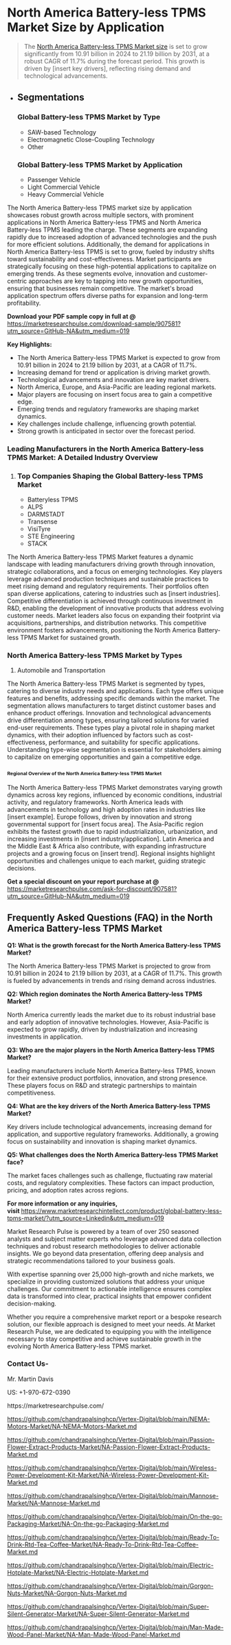 <h1>North America Battery-less TPMS Market&nbsp;Size by Application</h1><blockquote><p>The <a href="https://marketresearchpulse.com/download-sample/907581?utm_source=GitHub-NA&amp;utm_medium=019">North America Battery-less TPMS Market size</a> is set to grow significantly from 10.91 billion in 2024 to 21.19 billion by 2031, at a robust CAGR of 11.7% during the forecast period. This growth is driven by [insert key drivers], reflecting rising demand and technological advancements.</p></blockquote><ul><li><h2>Segmentations</h2><h3>Global Battery-less TPMS Market by Type</h3><ul><li>SAW-based Technology</li><li>Electromagnetic Close-Coupling Technology</li><li>Other</li></ul><h3>Global Battery-less TPMS Market by Application</h3><ul><li>Passenger Vehicle</li><li>Light Commercial Vehicle</li><li>Heavy Commercial Vehicle</li></ul></li></ul><p>The North America Battery-less TPMS market size by application showcases robust growth across multiple sectors, with prominent applications in North America Battery-less TPMS and North America Battery-less TPMS leading the charge. These segments are expanding rapidly due to increased adoption of advanced technologies and the push for more efficient solutions. Additionally, the demand for applications in North America Battery-less TPMS is set to grow, fueled by industry shifts toward sustainability and cost-effectiveness. Market participants are strategically focusing on these high-potential applications to capitalize on emerging trends. As these segments evolve, innovation and customer-centric approaches are key to tapping into new growth opportunities, ensuring that businesses remain competitive. The market's broad application spectrum offers diverse paths for expansion and long-term profitability.</p><p><strong>Download your PDF sample copy in full at @ </strong><a href="https://marketresearchpulse.com/download-sample/907581?utm_source=GitHub-NA&amp;utm_medium=019">https://marketresearchpulse.com/download-sample/907581?utm_source=GitHub-NA&amp;utm_medium=019</a></p><p><strong>Key Highlights: </strong></p><ul><li>The North America Battery-less TPMS Market is expected to grow from 10.91 billion in 2024 to 21.19 billion by 2031, at a CAGR of 11.7%.</li><li>Increasing demand for trend or application is driving market growth.</li><li>Technological advancements and innovation are key market drivers.</li><li>North America, Europe, and Asia-Pacific are leading regional markets.</li><li>Major players are focusing on insert focus area to gain a competitive edge.</li><li>Emerging trends and regulatory frameworks are shaping market dynamics.</li><li>Key challenges include challenge, influencing growth potential.</li><li>Strong growth is anticipated in sector over the forecast period.</li></ul><h3>Leading Manufacturers in the North America Battery-less TPMS Market: A Detailed Industry Overview</h3><ol><li><h3>Top Companies Shaping the Global Battery-less TPMS Market </h3><ul><li>Batteryless TPMS</li><li>ALPS</li><li>DARMSTADT</li><li>Transense</li><li>VisiTyre</li><li>STE Engineering</li><li>STACK</li></ul></li></ol><div class="flex max-w-full flex-col flex-grow"><div class="min-h-8 text-message flex w-full flex-col items-end gap-2 whitespace-normal break-words [.text-message+&amp;]:mt-5" dir="auto" data-message-author-role="assistant" data-message-id="fd8432e4-4910-450d-b182-61b7bfb0a01f" data-message-model-slug="gpt-4o"><div class="flex w-full flex-col gap-1 empty:hidden first:pt-[3px]"><div class="markdown prose w-full break-words dark:prose-invert light"><p>The North America Battery-less TPMS Market features a dynamic landscape with leading manufacturers driving growth through innovation, strategic collaborations, and a focus on emerging technologies. Key players leverage advanced production techniques and sustainable practices to meet rising demand and regulatory requirements. Their portfolios often span diverse applications, catering to industries such as [insert industries]. Competitive differentiation is achieved through continuous investment in R&amp;D, enabling the development of innovative products that address evolving customer needs. Market leaders also focus on expanding their footprint via acquisitions, partnerships, and distribution networks. This competitive environment fosters advancements, positioning the North America Battery-less TPMS Market for sustained growth.</p></div></div></div></div><h3>North America Battery-less TPMS Market by Types</h3><ol><li>Automobile and Transportation</li></ol><div class="flex max-w-full flex-col flex-grow"><div class="min-h-8 text-message flex w-full flex-col items-end gap-2 whitespace-normal break-words [.text-message+&amp;]:mt-5" dir="auto" data-message-author-role="assistant" data-message-id="084470be-0bb7-4664-bddf-5156b4f41249" data-message-model-slug="gpt-4o-mini"><div class="flex w-full flex-col gap-1 empty:hidden first:pt-[3px]"><div class="markdown prose w-full break-words dark:prose-invert light"><p>The North America Battery-less TPMS Market is segmented by types, catering to diverse industry needs and applications. Each type offers unique features and benefits, addressing specific demands within the market. The segmentation allows manufacturers to target distinct customer bases and enhance product offerings. Innovation and technological advancements drive differentiation among types, ensuring tailored solutions for varied end-user requirements. These types play a pivotal role in shaping market dynamics, with their adoption influenced by factors such as cost-effectiveness, performance, and suitability for specific applications. Understanding type-wise segmentation is essential for stakeholders aiming to capitalize on emerging opportunities and gain a competitive edge.</p></div></div></div></div><h3><span style="font-size: 11px;">Regional Overview of the North America Battery-less TPMS Market</span></h3><div class="flex max-w-full flex-col flex-grow"><div class="min-h-8 text-message flex w-full flex-col items-end gap-2 whitespace-normal break-words [.text-message+&amp;]:mt-5" dir="auto" data-message-author-role="assistant" data-message-id="e9038762-ce64-4e30-91c9-9bd413514231" data-message-model-slug="gpt-4o-mini"><div class="flex w-full flex-col gap-1 empty:hidden first:pt-[3px]"><div class="markdown prose w-full break-words dark:prose-invert light"><p>The North America Battery-less TPMS Market demonstrates varying growth dynamics across key regions, influenced by economic conditions, industrial activity, and regulatory frameworks. North America leads with advancements in technology and high adoption rates in industries like [insert example]. Europe follows, driven by innovation and strong governmental support for [insert focus area]. The Asia-Pacific region exhibits the fastest growth due to rapid industrialization, urbanization, and increasing investments in [insert industry/application]. Latin America and the Middle East &amp; Africa also contribute, with expanding infrastructure projects and a growing focus on [insert trend]. Regional insights highlight opportunities and challenges unique to each market, guiding strategic decisions.</p></div></div></div></div><p><strong>Get a special discount on your report purchase at @ </strong><a href="https://marketresearchpulse.com/ask-for-discount/907581?utm_source=GitHub-NA&amp;utm_medium=019">https://marketresearchpulse.com/ask-for-discount/907581?utm_source=GitHub-NA&amp;utm_medium=019</a></p><h2>Frequently Asked Questions (FAQ) in the North America Battery-less TPMS Market</h2><p><strong>Q1: What is the growth forecast for the North America Battery-less TPMS Market?</strong></p><p>The North America Battery-less TPMS Market is projected to grow from 10.91 billion in 2024 to 21.19 billion by 2031, at a CAGR of 11.7%. This growth is fueled by advancements in trends and rising demand across industries.</p><p><strong>Q2: Which region dominates the North America Battery-less TPMS Market?</strong></p><p>North America currently leads the market due to its robust industrial base and early adoption of innovative technologies. However, Asia-Pacific is expected to grow rapidly, driven by industrialization and increasing investments in application.</p><p><strong>Q3: Who are the major players in the North America Battery-less TPMS Market?</strong></p><p>Leading manufacturers include North America Battery-less TPMS, known for their extensive product portfolios, innovation, and strong presence. These players focus on R&amp;D and strategic partnerships to maintain competitiveness.</p><p><strong>Q4: What are the key drivers of the North America Battery-less TPMS Market?</strong></p><p>Key drivers include technological advancements, increasing demand for application, and supportive regulatory frameworks. Additionally, a growing focus on sustainability and innovation is shaping market dynamics.</p><p><strong>Q5: What challenges does the North America Battery-less TPMS Market face?</strong></p><p>The market faces challenges such as challenge, fluctuating raw material costs, and regulatory complexities. These factors can impact production, pricing, and adoption rates across regions.</p><p><strong>For more information or any inquiries, visit&nbsp;</strong><a href="https://www.marketresearchintellect.com/product/global-battery-less-tpms-market/?utm_source=Linkedin&utm_medium=019">https://www.marketresearchintellect.com/product/global-battery-less-tpms-market/?utm_source=Linkedin&utm_medium=019</a></p><p>Market Research Pulse is powered by a team of over 250 seasoned analysts and subject matter experts who leverage advanced data collection techniques and robust research methodologies to deliver actionable insights. We go beyond data presentation, offering deep analysis and strategic recommendations tailored to your business goals.</p><p>With expertise spanning over 25,000 high-growth and niche markets, we specialize in providing customized solutions that address your unique challenges. Our commitment to actionable intelligence ensures complex data is transformed into clear, practical insights that empower confident decision-making.</p><p>Whether you require a comprehensive market report or a bespoke research solution, our flexible approach is designed to meet your needs. At Market Research Pulse, we are dedicated to equipping you with the intelligence necessary to stay competitive and achieve sustainable growth in the evolving North America Battery-less TPMS market.</p><h3><strong>Contact Us-</strong></h3><p>Mr. Martin Davis</p><p>US: +1-970-672-0390</p><p>https://marketresearchpulse.com/</p><p><a href="https://github.com/chandrapalsinghcp/Vertex-Digital/blob/main/NEMA-Motors-Market/NA-NEMA-Motors-Market.md">https://github.com/chandrapalsinghcp/Vertex-Digital/blob/main/NEMA-Motors-Market/NA-NEMA-Motors-Market.md</a></p><p><a href="https://github.com/chandrapalsinghcp/Vertex-Digital/blob/main/Passion-Flower-Extract-Products-Market/NA-Passion-Flower-Extract-Products-Market.md">https://github.com/chandrapalsinghcp/Vertex-Digital/blob/main/Passion-Flower-Extract-Products-Market/NA-Passion-Flower-Extract-Products-Market.md</a></p><p><a href="https://github.com/chandrapalsinghcp/Vertex-Digital/blob/main/Wireless-Power-Development-Kit-Market/NA-Wireless-Power-Development-Kit-Market.md">https://github.com/chandrapalsinghcp/Vertex-Digital/blob/main/Wireless-Power-Development-Kit-Market/NA-Wireless-Power-Development-Kit-Market.md</a></p><p><a href="https://github.com/chandrapalsinghcp/Vertex-Digital/blob/main/Mannose-Market/NA-Mannose-Market.md">https://github.com/chandrapalsinghcp/Vertex-Digital/blob/main/Mannose-Market/NA-Mannose-Market.md</a></p><p><a href="https://github.com/chandrapalsinghcp/Vertex-Digital/blob/main/On-the-go-Packaging-Market/NA-On-the-go-Packaging-Market.md">https://github.com/chandrapalsinghcp/Vertex-Digital/blob/main/On-the-go-Packaging-Market/NA-On-the-go-Packaging-Market.md</a></p><p><a href="https://github.com/chandrapalsinghcp/Vertex-Digital/blob/main/Ready-To-Drink-Rtd-Tea-Coffee-Market/NA-Ready-To-Drink-Rtd-Tea-Coffee-Market.md">https://github.com/chandrapalsinghcp/Vertex-Digital/blob/main/Ready-To-Drink-Rtd-Tea-Coffee-Market/NA-Ready-To-Drink-Rtd-Tea-Coffee-Market.md</a></p><p><a href="https://github.com/chandrapalsinghcp/Vertex-Digital/blob/main/Electric-Hotplate-Market/NA-Electric-Hotplate-Market.md">https://github.com/chandrapalsinghcp/Vertex-Digital/blob/main/Electric-Hotplate-Market/NA-Electric-Hotplate-Market.md</a></p><p><a href="https://github.com/chandrapalsinghcp/Vertex-Digital/blob/main/Gorgon-Nuts-Market/NA-Gorgon-Nuts-Market.md">https://github.com/chandrapalsinghcp/Vertex-Digital/blob/main/Gorgon-Nuts-Market/NA-Gorgon-Nuts-Market.md</a></p><p><a href="https://github.com/chandrapalsinghcp/Vertex-Digital/blob/main/Super-Silent-Generator-Market/NA-Super-Silent-Generator-Market.md">https://github.com/chandrapalsinghcp/Vertex-Digital/blob/main/Super-Silent-Generator-Market/NA-Super-Silent-Generator-Market.md</a></p><p><a href="https://github.com/chandrapalsinghcp/Vertex-Digital/blob/main/Man-Made-Wood-Panel-Market/NA-Man-Made-Wood-Panel-Market.md">https://github.com/chandrapalsinghcp/Vertex-Digital/blob/main/Man-Made-Wood-Panel-Market/NA-Man-Made-Wood-Panel-Market.md</a></p>
